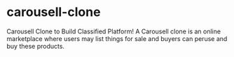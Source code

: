 # carousell-clone
Carousell Clone to Build Classified Platform! A Carousell clone is an online marketplace where users may list things for sale and buyers can peruse and buy these products.
